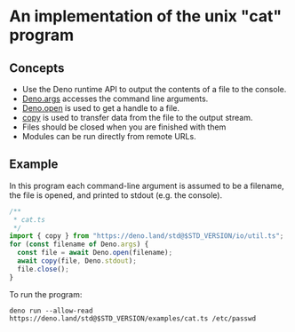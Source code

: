 # An implementation of the unix "cat" program

## Concepts

- Use the Deno runtime API to output the contents of a file to the console.
- [Deno.args](https://doc.deno.land/builtin/stable#Deno.args) accesses the
  command line arguments.
- [Deno.open](https://doc.deno.land/builtin/stable#Deno.open) is used to get a
  handle to a file.
- [copy](https://doc.deno.land/https/deno.land/std@$STD_VERSION/io/util.ts#copy)
  is used to transfer data from the file to the output stream.
- Files should be closed when you are finished with them
- Modules can be run directly from remote URLs.

## Example

In this program each command-line argument is assumed to be a filename, the file
is opened, and printed to stdout (e.g. the console).

```ts
/**
 * cat.ts
 */
import { copy } from "https://deno.land/std@$STD_VERSION/io/util.ts";
for (const filename of Deno.args) {
  const file = await Deno.open(filename);
  await copy(file, Deno.stdout);
  file.close();
}
```

To run the program:

```shell
deno run --allow-read https://deno.land/std@$STD_VERSION/examples/cat.ts /etc/passwd
```
